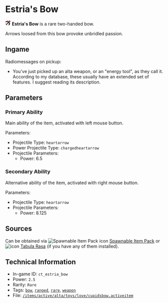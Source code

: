 # Estria's Bow

<img src="https://raw.githubusercontent.com/Ceterai/Enternia/main/items/active/alta/toys/love/cupidsbowicon.png" alt="Estria's Bow icon" loading="lazy" width="auto" height="16px"/> **Estria's Bow** is a rare two-handed bow.

Arrows loosed from this bow provoke unbridled passion.

## Ingame

Radiomessages on pickup:

- You've just picked up an alta weapon, or an "energy tool", as they call it. According to my database, these usually have an extended set of features. I suggest reading its description.

## Parameters

### Primary Ability

Main ability of the item, activated with left mouse button.

Parameters:

- Projectile Type: `heartarrow`
- Power Projectile Type: `chargedheartarrow`
- Projectile Parameters:
  - Power: 6.5

### Secondary Ability

Alternative ability of the item, activated with right mouse button.

Parameters:

- Projectile Type: `heartarrow`
- Projectile Parameters:
  - Power: 8.125

## Sources

Can be obtained via <img src="https://raw.githubusercontent.com/Silverfeelin/Starbound-SpawnableItemPack/master/interface/sip/iconSmall.png" alt="Spawnable Item Pack icon" width="18" height="14"/> [Spawnable Item Pack](https://steamcommunity.com/sharedfiles/filedetails/?id=733665104) or <img src="https://steamuserimages-a.akamaihd.net/ugc/263843960696222713/3EC9A7C005541F7D577EBCB8C5736B4EFC9973D6/" alt="icon" width="8" height="12"/> [Tabula Rasa](https://community.playstarbound.com/resources/the-tabula-rasa.3222/) (if you have any of them installed).

## Technical Information

- In-game ID: `ct_estria_bow`
- Power: `2.5`
- Rarity: `Rare`
- Tags: [`bow`](https://ceterai.github.io/MyEnternia/Wiki/Tags/Bow), [`ranged`](https://ceterai.github.io/MyEnternia/Wiki/Tags/Ranged), [`rare`](https://ceterai.github.io/MyEnternia/Wiki/Tags/Rare), [`weapon`](https://ceterai.github.io/MyEnternia/Wiki/Tags/Weapon)
- File: [`/items/active/alta/toys/love/cupidsbow.activeitem`](https://github.com/Ceterai/Enternia/blob/main/items/active/alta/toys/love/cupidsbow.activeitem)
